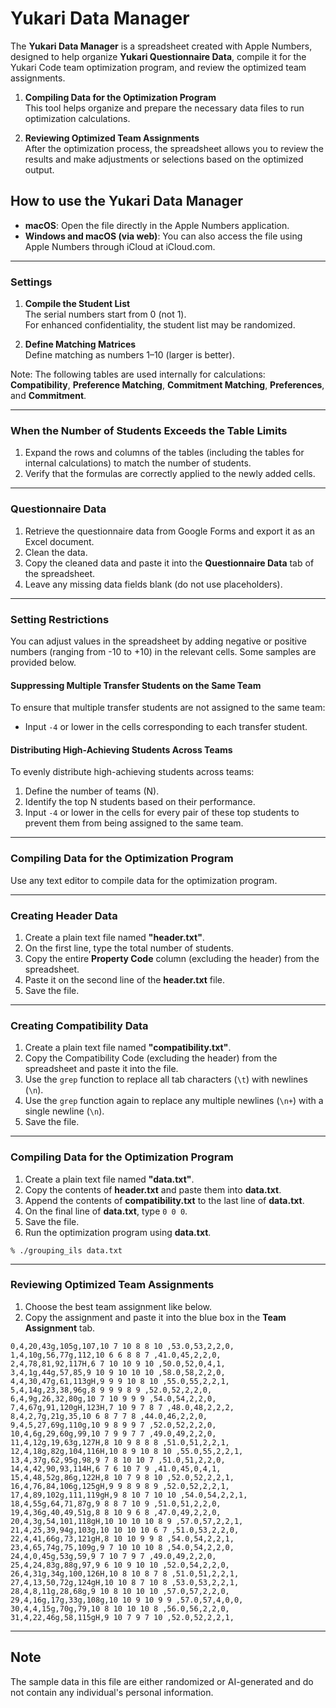 # Yukari Data Manager

The **Yukari Data Manager** is a spreadsheet created with Apple Numbers, designed to help organize **Yukari Questionnaire Data**, compile it for the Yukari Code team optimization program, and review the optimized team assignments.

1. **Compiling Data for the Optimization Program**  
   This tool helps organize and prepare the necessary data files to run optimization calculations.

2. **Reviewing Optimized Team Assignments**  
   After the optimization process, the spreadsheet allows you to review the results and make adjustments or selections based on the optimized output.

## How to use the Yukari Data Manager

- **macOS**: Open the file directly in the Apple Numbers application.
- **Windows and macOS (via web)**: You can also access the file using Apple Numbers through iCloud at iCloud.com.

---

### **Settings**

1. **Compile the Student List**  
   The serial numbers start from 0 (not 1).  
   For enhanced confidentiality, the student list may be randomized.

2. **Define Matching Matrices**  
   Define matching as numbers 1–10 (larger is better).

Note: The following tables are used internally for calculations: **Compatibility**, **Preference Matching**, **Commitment Matching**, **Preferences**, and **Commitment**.

---

### **When the Number of Students Exceeds the Table Limits**

1. Expand the rows and columns of the tables (including the tables for internal calculations) to match the number of students.
2. Verify that the formulas are correctly applied to the newly added cells.

---

### **Questionnaire Data**

1. Retrieve the questionnaire data from Google Forms and export it as an Excel document.
2. Clean the data.
3. Copy the cleaned data and paste it into the **Questionnaire Data** tab of the spreadsheet.
4. Leave any missing data fields blank (do not use placeholders).

---

### **Setting Restrictions**

You can adjust values in the spreadsheet by adding negative or positive numbers (ranging from -10 to +10) in the relevant cells. Some samples are provided below.

#### **Suppressing Multiple Transfer Students on the Same Team**

To ensure that multiple transfer students are not assigned to the same team:

- Input `-4` or lower in the cells corresponding to each transfer student.

#### **Distributing High-Achieving Students Across Teams**

To evenly distribute high-achieving students across teams:

1. Define the number of teams (N).
2. Identify the top N students based on their performance.
3. Input `-4` or lower in the cells for every pair of these top students to prevent them from being assigned to the same team.

---

### **Compiling Data for the Optimization Program**

Use any text editor to compile data for the optimization program.

---

### **Creating Header Data**

1. Create a plain text file named **"header.txt"**.
2. On the first line, type the total number of students.
3. Copy the entire **Property Code** column (excluding the header) from the spreadsheet.
4. Paste it on the second line of the **header.txt** file.
5. Save the file.

---

### **Creating Compatibility Data**

1. Create a plain text file named **"compatibility.txt"**.
2. Copy the Compatibility Code (excluding the header) from the spreadsheet and paste it into the file.
3. Use the `grep` function to replace all tab characters (`\t`) with newlines (`\n`).
4. Use the `grep` function again to replace any multiple newlines (`\n+`) with a single newline (`\n`).
5. Save the file.

---

### **Compiling Data for the Optimization Program**

1. Create a plain text file named **"data.txt"**.
2. Copy the contents of **header.txt** and paste them into **data.txt**.
3. Append the contents of **compatibility.txt** to the last line of **data.txt**.
4. On the final line of **data.txt**, type `0 0 0`.
5. Save the file.
6. Run the optimization program using **data.txt**.

```
% ./grouping_ils data.txt
```

---

### **Reviewing Optimized Team Assignments**

1. Choose the best team assignment like below.
2. Copy the assignment and paste it into the blue box in the **Team Assignment** tab.

```
0,4,20,43g,105g,107,10 7 10 8 8 10 ,53.0,53,2,2,0,
1,4,10g,56,77g,112,10 6 6 8 8 7 ,41.0,45,2,2,0,
2,4,78,81,92,117H,6 7 10 10 9 10 ,50.0,52,0,4,1,
3,4,1g,44g,57,85,9 10 9 10 10 10 ,58.0,58,2,2,0,
4,4,30,47g,61,113gH,9 9 9 10 8 10 ,55.0,55,2,2,1,
5,4,14g,23,38,96g,8 9 9 9 8 9 ,52.0,52,2,2,0,
6,4,9g,26,32,80g,10 7 10 9 9 9 ,54.0,54,2,2,0,
7,4,67g,91,120gH,123H,7 10 9 7 8 7 ,48.0,48,2,2,2,
8,4,2,7g,21g,35,10 6 8 7 7 8 ,44.0,46,2,2,0,
9,4,5,27,69g,110g,10 9 8 9 9 7 ,52.0,52,2,2,0,
10,4,6g,29,60g,99,10 7 9 9 7 7 ,49.0,49,2,2,0,
11,4,12g,19,63g,127H,8 10 9 8 8 8 ,51.0,51,2,2,1,
12,4,18g,82g,104,116H,10 8 9 10 8 10 ,55.0,55,2,2,1,
13,4,37g,62,95g,98,9 7 8 10 10 7 ,51.0,51,2,2,0,
14,4,42,90,93,114H,6 7 6 10 7 9 ,41.0,45,0,4,1,
15,4,48,52g,86g,122H,8 10 7 9 8 10 ,52.0,52,2,2,1,
16,4,76,84,106g,125gH,9 9 8 9 8 9 ,52.0,52,2,2,1,
17,4,89,102g,111,119gH,9 8 10 7 10 10 ,54.0,54,2,2,1,
18,4,55g,64,71,87g,9 8 8 7 10 9 ,51.0,51,2,2,0,
19,4,36g,40,49,51g,8 8 10 9 6 8 ,47.0,49,2,2,0,
20,4,3g,54,101,118gH,10 10 10 10 8 9 ,57.0,57,2,2,1,
21,4,25,39,94g,103g,10 10 10 10 6 7 ,51.0,53,2,2,0,
22,4,41,66g,73,121gH,8 10 10 9 9 8 ,54.0,54,2,2,1,
23,4,65,74g,75,109g,9 7 10 10 10 8 ,54.0,54,2,2,0,
24,4,0,45g,53g,59,9 7 10 7 9 7 ,49.0,49,2,2,0,
25,4,24,83g,88g,97,9 6 10 9 10 10 ,52.0,54,2,2,0,
26,4,31g,34g,100,126H,10 8 10 8 7 8 ,51.0,51,2,2,1,
27,4,13,50,72g,124gH,10 10 8 7 10 8 ,53.0,53,2,2,1,
28,4,8,11g,28,68g,9 10 8 10 10 10 ,57.0,57,2,2,0,
29,4,16g,17g,33g,108g,10 10 9 10 9 9 ,57.0,57,4,0,0,
30,4,4,15g,70g,79,10 8 10 10 10 8 ,56.0,56,2,2,0,
31,4,22,46g,58,115gH,9 10 7 9 7 10 ,52.0,52,2,2,1,
```



---

## **Note**

The sample data in this file are either randomized or AI-generated and do not contain any individual's personal information.
